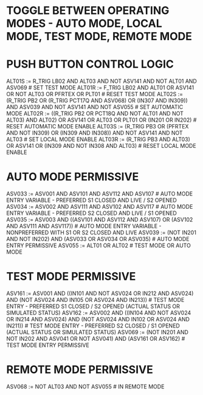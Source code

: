 # TOGGLE BETWEEN OPERATING MODES - AUTO MODE, LOCAL MODE, TEST MODE, REMOTE MODE
#
# PUSH BUTTON CONTROL LOGIC
ALT01S := R_TRIG LB02 AND ALT03 AND NOT ASV141 AND NOT ALT01 AND ASV069 # SET TEST MODE
ALT01R := F_TRIG LB02 AND ALT01 OR ASV141 OR NOT ALT03 OR PFRTEX OR PLT01 # RESET TEST MODE
ALT02S := (R_TRIG PB2 OR (R_TRIG PCT17Q AND ASV068) OR (IN307 AND IN309)) AND ASV039 AND NOT ASV141 AND NOT ASV055 # SET AUTOMATIC MODE
ALT02R := ((R_TRIG PB2 OR PCT18Q AND NOT ALT01 AND NOT ALT03) AND ALT02) OR ASV141 OR ALT03 OR PLT01 OR (IN201 OR IN202) # RESET AUTOMATIC MODE ENABLE
ALT03S := (R_TRIG PB3 OR (PFRTEX AND NOT IN309) OR (IN309 AND IN308)) AND NOT ASV141 AND NOT ALT03 # SET LOCAL MODE ENABLE
ALT03R := (R_TRIG PB3 AND ALT03) OR ASV141 OR (IN309 AND NOT IN308 AND ALT03) # RESET LOCAL MODE ENABLE
#
# AUTO MODE PERMISSIVE
ASV033 := ASV001 AND ASV101 AND ASV112 AND ASV107 # AUTO MODE ENTRY VARIABLE - PREFERRED S1 CLOSED AND LIVE / S2 OPENED
ASV034 := ASV002 AND ASV111 AND ASV102 AND ASV117 # AUTO MODE ENTRY VARIABLE - PREFERRED S2 CLOSED AND LIVE / S1 OPENED
ASV035 := ASV003 AND ((ASV101 AND ASV112 AND ASV107) OR (ASV102 AND ASV111 AND ASV117)) # AUTO MODE ENTRY VARIABLE - NONPREFERRED WITH S1 OR S2 CLOSED AND LIVE
ASV039 := (NOT IN201 AND NOT IN202) AND (ASV033 OR ASV034 OR ASV035) # AUTO MODE ENTRY PERMISSIVE
ASV055 := ALT01 OR ALT02 # TEST MODE OR AUTO MODE
#
# TEST MODE PERMISSIVE
ASV161 := ASV001 AND ((IN101 AND NOT ASV024 OR IN212 AND ASV024) AND (NOT ASV024 AND IN105 OR ASV024 AND IN213)) # TEST MODE ENTRY - PREFERRED S1 CLOSED  / S2 OPENED (ACTUAL STATUS OR SIMULATED STATUS)
ASV162 := ASV002 AND ((IN104 AND NOT ASV024 OR IN214 AND ASV024) AND (NOT ASV024 AND IN102 OR ASV024 AND IN211)) # TEST MODE ENTRY - PREFERRED S2 CLOSED  / S1 OPENED (ACTUAL STATUS OR SIMULATED STATUS)
ASV069 := (NOT IN201 AND NOT IN202 AND ASV041 OR NOT ASV041) AND (ASV161 OR ASV162) # TEST MODE ENTRY PERMISSIVE
#
# REMOTE MODE PERMISSIVE
ASV068 := NOT ALT03 AND NOT ASV055 # IN REMOTE MODE
#











































































